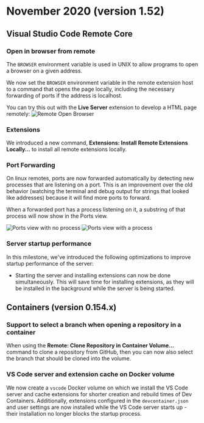 # November 2020 (version 1.52)

## Visual Studio Code Remote Core

### Open in browser from remote

The `BROWSER` environment variable is used in UNIX to allow programs to open a browser on a given address.

We now set the `BROWSER` environment variable in the remote extension host to a command that opens the page locally, including the necessary forwarding of ports if the address is localhost.

You can try this out with the **Live Server** extension to develop a HTML page remotely:
![Remote Open Browser](images/1_52/remote-open-browser.gif)

### Extensions

We introduced a new command, **Extensions: Install Remote Extensions Locally...** to install all remote extensions locally.

### Port Forwarding

On linux remotes, ports are now forwarded automatically by detecting new processes that are listening on a port. This is an improvement over the old behavior (watching the terminal and debug output for strings that looked like addresses) because it will find more ports to forward.

When a forwarded port has a process listening on it, a substring of that process will now show in the Ports view.

![Ports view with no process](images/1_52/ports-view-no-process.png)
![Ports view with a process](images/1_52/ports-view-with-process.png)

### Server startup performance

In this milestone, we've introduced the following optimizations to improve startup performance of the server:

* Starting the server and installing extensions can now be done simultaneously. This will save time for installing extensions, as they will be installed in the background while the server is being started.

## Containers (version 0.154.x)

### Support to select a branch when opening a repository in a container

When using the **Remote: Clone Repository in Container Volume...** command to clone a repository from GitHub, then you can now also select the branch that should be cloned into the volume.

### VS Code server and extension cache on Docker volume

We now create a `vscode` Docker volume on which we install the VS Code server and cache extensions for shorter creation and rebuild times of Dev Containers. Additionally, extensions configured in the `devcontainer.json` and user settings are now installed while the VS Code server starts up - their installation no longer blocks the startup process.
